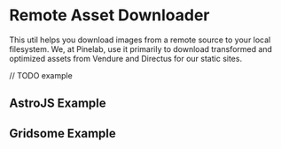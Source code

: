 # Remote Asset Downloader

This util helps you download images from a remote source to your local filesystem. We, at Pinelab, use it primarily to download transformed and optimized assets from Vendure and Directus for our static sites.

// TODO example

## AstroJS Example

## Gridsome Example
